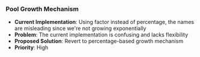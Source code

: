 ### Pool Growth Mechanism

- **Current Implementation**: Using factor instead of percentage, the names are misleading since we're not growing exponentially
- **Problem**: The current implementation is confusing and lacks flexibility
- **Proposed Solution**: Revert to percentage-based growth mechanism
- **Priority**: High
